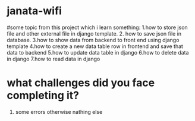 # janata-wifi
#some topic from this project which i learn something:
1.how to store json file and other external file in django template.
2. how to save json file in database.
3.how to show data from backend to front end using django template
4.how to create a new data table row in frontend and save that data to backend
5.how to update data table in django 
6.how to delete data in django
7.how to read data in django

# what challenges did you face completing it?
1. some errors otherwise nathing else

